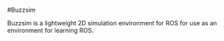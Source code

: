 #Buzzsim

Buzzsim is a lightweight 2D simulation environment for ROS for use as an environment for learning ROS. 
